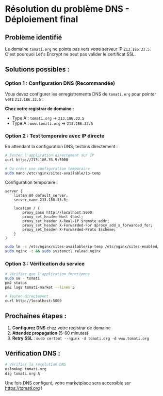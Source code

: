 # Résolution du problème DNS - Déploiement final

## Problème identifié
Le domaine `tomati.org` ne pointe pas vers votre serveur IP `213.186.33.5`. C'est pourquoi Let's Encrypt ne peut pas valider le certificat SSL.

## Solutions possibles :

### Option 1 : Configuration DNS (Recommandée)
Vous devez configurer les enregistrements DNS de `tomati.org` pour pointer vers `213.186.33.5` :

**Chez votre registrar de domaine :**
- Type A : `tomati.org` → `213.186.33.5`
- Type A : `www.tomati.org` → `213.186.33.5`

### Option 2 : Test temporaire avec IP directe
En attendant la configuration DNS, testons directement :

```bash
# Tester l'application directement sur IP
curl http://213.186.33.5:5000

# Ou créer une configuration temporaire
sudo nano /etc/nginx/sites-available/ip-temp
```

Configuration temporaire :
```nginx
server {
    listen 80 default_server;
    server_name 213.186.33.5;

    location / {
        proxy_pass http://localhost:5000;
        proxy_set_header Host $host;
        proxy_set_header X-Real-IP $remote_addr;
        proxy_set_header X-Forwarded-For $proxy_add_x_forwarded_for;
        proxy_set_header X-Forwarded-Proto $scheme;
    }
}
```

```bash
sudo ln -s /etc/nginx/sites-available/ip-temp /etc/nginx/sites-enabled/
sudo nginx -t && sudo systemctl reload nginx
```

### Option 3 : Vérification du service
```bash
# Vérifier que l'application fonctionne
sudo su - tomati
pm2 status
pm2 logs tomati-market --lines 5

# Tester directement
curl http://localhost:5000
```

## Prochaines étapes :

1. **Configurez DNS** chez votre registrar de domaine
2. **Attendez propagation** (5-60 minutes)
3. **Retry SSL** : `sudo certbot --nginx -d tomati.org -d www.tomati.org`

## Vérification DNS :
```bash
# Vérifier la résolution DNS
nslookup tomati.org
dig tomati.org A
```

Une fois DNS configuré, votre marketplace sera accessible sur https://tomati.org !